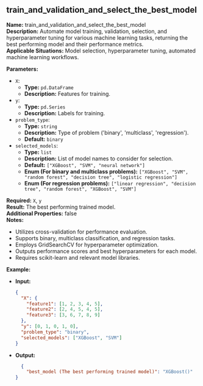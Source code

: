 ## train_and_validation_and_select_the_best_model

**Name:** train_and_validation_and_select_the_best_model  
**Description:** Automate model training, validation, selection, and hyperparameter tuning for various machine learning tasks, returning the best performing model and their performance metrics.  
**Applicable Situations:** Model selection, hyperparameter tuning, automated machine learning workflows.

**Parameters:**
- `X`:
  - **Type:** `pd.DataFrame`
  - **Description:** Features for training.
- `y`:
  - **Type:** `pd.Series`
  - **Description:** Labels for training.
- `problem_type`:
  - **Type:** `string`
  - **Description:** Type of problem ('binary', 'multiclass', 'regression').
  - **Default:** `binary`
- `selected_models`:
  - **Type:** `list`
  - **Description:** List of model names to consider for selection.
  - **Default:** `["XGBoost", "SVM", "neural network"]`
  - **Enum (For binary and multiclass problems):** `["XGBoost", "SVM", "random forest", "decision tree", "logistic regression"]`
  - **Enum (For regression problems):** `["linear regression", "decision tree", "random forest", "XGBoost", "SVM"]`

**Required:** `X`, `y`  
**Result:** The best performing trained model.  
**Additional Properties:** false  
**Notes:**
- Utilizes cross-validation for performance evaluation.
- Supports binary, multiclass classification, and regression tasks.
- Employs GridSearchCV for hyperparameter optimization.
- Outputs performance scores and best hyperparameters for each model.
- Requires scikit-learn and relevant model libraries.

**Example:**
- **Input:**
  ```json
  {
    "X": {
      "feature1": [1, 2, 3, 4, 5],
      "feature2": [2, 4, 5, 4, 5],
      "feature3": [3, 6, 7, 8, 9]
    },
    "y": [0, 1, 0, 1, 0],
    "problem_type": "binary",
    "selected_models": ["XGBoost", "SVM"]
  }
- **Output:**
  ```json
    {
      "best_model (The best performing trained model)": "XGBoost()"
  }
